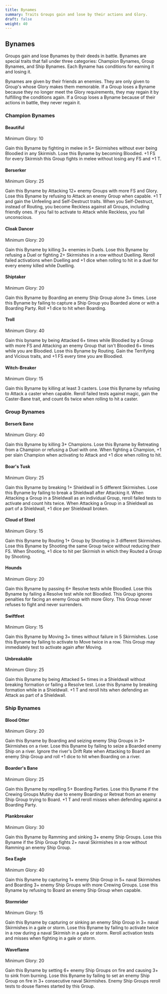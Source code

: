 ```yaml
---
title: Bynames
summary: Traits Groups gain and lose by their actions and Glory.
draft: false
weight: 40
---
```


## Bynames

Groups gain and lose Bynames by their deeds in battle. Bynames are special traits that fall under
three categories: Champion Bynames, Group Bynames, and Ship Bynames. Each Byname has conditions for
earning it and losing it.

Bynames are given by their friends an enemies. They are only given to Group's whose Glory makes them
memorable. If a Group loses a Byname because they no longer meet the Glory requirements, they may
regain it by fulfilling the conditions again. If a Group loses a Byname because of their actions in
battle, they never regain it.

### Champion Bynames

#### Beautiful

Minimum Glory: 10

Gain this Byname by fighting in melee in 5+ Skirmishes without ever being Bloodied in any Skirmish.
Lose this Byname by becoming Bloodied. +1 FS for every Skirmish this Group fights in melee without
losing any FS and +1 T.

#### Berserker

Minimum Glory: 25

Gain this Byname by Attacking 12+ enemy Groups with more FS and Glory. Lose this Byname by refusing
to Attack an enemy Group when capable. +1 T and gain the Unfeeling and Self-Destruct traits. When
you Self-Destruct, instead of Routing, you become Reckless against all Groups, including friendly
ones. If you fail to activate to Attack while Reckless, you fall unconscious.

#### Cloak Dancer

Minimum Glory: 20

Gain this Byname by killing 3+ enemies in Duels. Lose this Byname by refusing a Duel or
fighting 2+ Skirmishes in a row without Duelling. Reroll failed activations when Duelling and +1
dice when rolling to hit in a duel for every enemy killed while Duelling.

#### Shiptaker

Minimum Glory: 20

Gain this Byname by Boarding an enemy Ship Group alone 3+ times. Lose this Byname by failing to
capture a Ship Group you Boarded alone or with a Boarding Party. Roll +1 dice to hit when Boarding.

#### Troll

Minimum Glory: 40

Gain this byname by being Attacked 6+ times while Bloodied by a Group with more FS and Attacking an
enemy Group that isn't Bloodied 6+ times while you are Bloodied. Lose this Byname by Routing. Gain
the Terrifying and Vicious traits, and +1 FS every time you are Bloodied.

#### Witch-Breaker

Minimum Glory: 15

Gain this Byname by killing at least 3 casters. Lose this Byname by refusing to Attack a caster when
capable. Reroll failed tests against magic, gain the Caster-Bane trait, and count 6s twice when
rolling to hit a caster.

### Group Bynames

#### Berserk Bane

Minimum Glory: 40

Gain this Byname by killing 3+ Champions. Lose this Byname by Retreating from a Champion or refusing
a Duel with one. When fighting a Champion, +1 per slain Champion when activating to Attack and +1
dice when rolling to hit.

#### Boar's Tusk

Minimum Glory: 25

Gain this Byname by breaking 1+ Shieldwall in 5 different Skirmishes. Lose this Byname by failing to
break a Shieldwall after Attacking it. When Attacking a Group in a Shieldwall as an individual
Group, reroll failed tests to activate and count hits twice. When Attacking a Group in a Shieldwall
as part of a Shieldwall, +1 dice per Shieldwall broken.

#### Cloud of Steel

Minimum Glory: 15

Gain this Byname by Routing 1+ Group by Shooting in 3 different Skirmishes. Lose this Byname by
Shooting the same Group twice without reducing their FS. When Shooting, +1 dice to hit per Skirmish
in which they Routed a Group by Shooting.

#### Hounds

Minimum Glory: 20

Gain this Byname by passing 6+ Resolve tests while Bloodied. Lose this Byname by failing a Resolve
test while not Bloodied. This Group ignores penalties for facing an enemy Group with more Glory.
This Group never refuses to fight and never surrenders.

#### Swiftfeet

Minimum Glory: 15

Gain this Byname by Moving 3+ times without failure in 5 Skirmishes. Lose this Byname by failing to
activate to Move twice in a row. This Group may immediately test to activate again after Moving.

#### Unbreakable

Minimum Glory: 25

Gain this Byname by being Attacked 5+ times in a Shieldwall without breaking formation or failing a
Resolve test. Lose this Byname by breaking formation while in a Shieldwall. +1 T and reroll hits
when defending an Attack as part of a Shieldwall.

### Ship Bynames

#### Blood Otter

Minimum Glory: 20

Gain this Byname by Boarding and seizing enemy Ship Groups in 3+ Skirmishes on a river. Lose this
Byname by failing to seize a Boarded enemy Ship on a river. Ignore the river's Drift Rate when
Attacking to Board an enemy Ship Group and roll +1 dice to hit when Boarding on a river.

#### Boarder's Bane

Minimum Glory: 25

Gain this Byname by repelling 5+ Boarding Parties. Lose this Byname if the Crewing Groups Mutiny
due to enemy Boarding or Retreat from an enemy Ship Group trying to Board. +1 T and reroll misses
when defending against a Boarding Party.

#### Plankbreaker

Minimum Glory: 30

Gain this Byname by Ramming and sinking 3+ enemy Ship Groups. Lose this Byname if the Ship Group
fights 2+ naval Skirmishes in a row without Ramming an enemy Ship Group.

#### Sea Eagle

Minimum Glory: 40

Gain this Byname by capturing 1+ enemy Ship Group in 5+ naval Skirmishes and Boarding 3+ enemy Ship
Groups with more Crewing Groups. Lose this Byname by refusing to Board an enemy Ship Group when
capable.

#### Stormrider

Minimum Glory: 15

Gain this Byname by capturing or sinking an enemy Ship Group in 3+ naval Skirmishes in a gale or
storm. Lose this Byname by failing to activate twice in a row during a naval Skirmish in a gale or
storm. Reroll activation tests and misses when fighting in a gale or storm.

#### Waveflame

Minimum Glory: 20

Gain this Byname by setting 6+ enemy Ship Groups on fire and causing 3+ to sink from burning. Lose
this Byname by failing to set an enemy Ship Group on fire in 3+ consecutive naval Skirmishes. Enemy
Ship Groups reroll tests to douse flames started by this Group.
